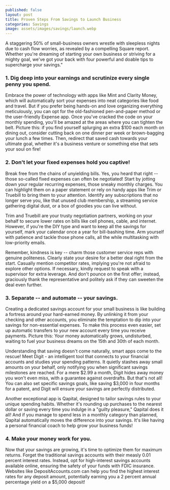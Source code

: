 ```yaml
---
published: false
layout: post
title: Proven Steps From Savings to Launch Business
categories: Savings
image: assets/images/savings/launch.webp
---
```

A staggering 50% of small-business owners wrestle with sleepless nights due to cash flow worries, as revealed by a compelling Square report. Whether you're dreaming of starting your own business or striving for a mighty goal, we've got your back with four powerful and doable tips to supercharge your savings."

### 1.	Dig deep into your earnings and scrutinize every single penny you spend.

Embrace the power of technology with apps like Mint and Clarity Money, which will automatically sort your expenses into neat categories like food and travel. But if you prefer being hands-on and love organizing everything meticulously, you can opt for the old-fashioned pen-and-paper method or the user-friendly Expense app.
Once you've cracked the code on your monthly spending, you'll be amazed at the areas where you can tighten the belt. Picture this: if you find yourself splurging an extra $100 each month on dining out, consider cutting back on one dinner per week or brown-bagging your lunch a few times. Then, redirect that saved cash towards your ultimate goal, whether it's a business venture or something else that sets your soul on fire!

### 2.	Don't let your fixed expenses hold you captive!

Break free from the chains of unyielding bills. Yes, you heard that right -- those so-called fixed expenses can often be negotiated! Start by jotting down your regular recurring expenses, those sneaky monthly charges. You can highlight them on a paper statement or rely on handy apps like Trim or Truebill to bring them to your attention. Identify any subscriptions that no longer serve you, like that unused club membership, a streaming service gathering digital dust, or a box of goodies you can live without.

Trim and Truebill are your trusty negotiation partners, working on your behalf to secure lower rates on bills like cell phones, cable, and internet. However, if you're the DIY type and want to keep all the savings for yourself, mark your calendar once a year for bill-bashing time. Arm yourself with patience and tackle those phone calls, all the while multitasking with low-priority emails.

Remember, kindness is key -- charm those customer service reps with genuine politeness. Clearly state your desire for a better deal right from the start. Casually mention competitor rates, implying you're not afraid to explore other options. If necessary, kindly request to speak with a supervisor for extra leverage. And don't pounce on the first offer; instead, graciously thank the representative and politely ask if they can sweeten the deal even further.

### 3. Separate -- and automate -- your savings.

Creating a dedicated savings account for your small business is like building a fortress around your hard-earned money. By unlinking it from your checking and other accounts, you eliminate the temptation to dip into your savings for non-essential expenses. To make this process even easier, set up automatic transfers to your new account every time you receive payments. Picture this: Your money automatically grows, undisturbed, waiting to fuel your business dreams on the 15th and 30th of each month.

Understanding that saving doesn't come naturally, smart apps come to the rescue! Meet Digit - an intelligent tool that connects to your financial accounts and studies your spending patterns. It quietly stashes away small amounts on your behalf, only notifying you when significant savings milestones are reached. For a mere $2.99 a month, Digit hides away money you won't even miss, with a guarantee against overdrafts. But that's not all! You can also set specific savings goals, like saving $3,000 in four months for a patent, and Digit will ensure your savings are perfectly distributed.

Another exceptional app is Qapital, designed to tailor savings rules to your unique spending habits. Whether it's rounding up purchases to the nearest dollar or saving every time you indulge in a "guilty pleasure," Qapital does it all! And if you manage to spend less in a monthly category than planned, Qapital automatically moves the difference into your savings. It's like having a personal financial coach to help grow your business funds!

### 4. Make your money work for you.

Now that your savings are growing, it's time to optimize them for maximum returns. Forget the traditional savings accounts with their measly 0.01 percent interest rates. Instead, opt for high-interest savings accounts available online, ensuring the safety of your funds with FDIC insurance. Websites like DepositAccounts.com can help you find the highest interest rates for any deposit amount, potentially earning you a 2 percent annual percentage yield on a $5,000 deposit!

